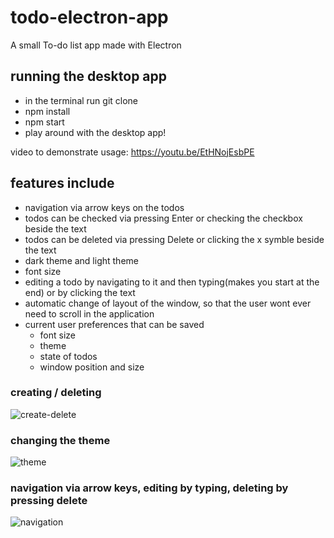 # todo-electron-app
A small To-do list app made with Electron

## running the desktop app
- in the terminal run git clone 
- npm install
- npm start
- play around with the desktop app!

video to demonstrate usage: https://youtu.be/EtHNojEsbPE

## features include
- navigation via arrow keys on the todos
- todos can be checked via pressing Enter or checking the checkbox beside the text
- todos can be deleted via pressing Delete or clicking the x symble beside the text
- dark theme and light theme
- font size
- editing a todo by navigating to it and then typing(makes you start at the end) or by clicking the text
- automatic change of layout of the window, so that the user wont ever need to scroll in the application
- current user preferences that can be saved 
  - font size
  - theme
  - state of todos
  - window position and size


### creating / deleting 
![create-delete](https://user-images.githubusercontent.com/42973395/137411021-565daca0-93fe-48f0-adbd-ce6a74571541.gif)

### changing the theme
![theme](https://user-images.githubusercontent.com/42973395/137411057-76e3dd0b-84a3-4bf3-b91b-f1a3931ed418.gif)

  
### navigation via arrow keys, editing by typing, deleting by pressing delete 
![navigation](https://user-images.githubusercontent.com/42973395/137411065-b6ee4626-a6b6-4ccf-afd6-0a832e22bbec.gif)
